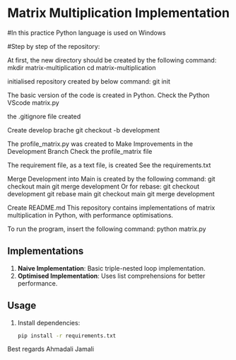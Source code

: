 # Matrix Multiplication Implementation



#In this practice Python language is used on Windows
 
#Step by step of the repository:

 At first, the new directory should be created by the following command: 
mkdir matrix-multiplication
cd matrix-multiplication

initialised repository created by below command:
git init

The basic version of the code is created in Python.
Check the Python VScode matrix.py

the .gitignore file created


Create develop brache
git checkout -b development

The profile_matrix.py was created to Make Improvements in the Development Branch
Check the profile_matrix file 

The requirement file, as a text file, is created 
See the requirements.txt

Merge Development into Main is created by the following command: 
git checkout main
git merge development
Or for rebase:
git checkout development
git rebase main
git checkout main
git merge development

Create README.md 
This repository contains implementations of matrix multiplication in Python, with performance optimisations.

To run the program, insert the following command:
python matrix.py

## Implementations

1. **Naive Implementation**: Basic triple-nested loop implementation.
2. **Optimised Implementation**: Uses list comprehensions for better performance.


## Usage

1. Install dependencies:
   ```bash
   pip install -r requirements.txt

Best regards
Ahmadali Jamali
